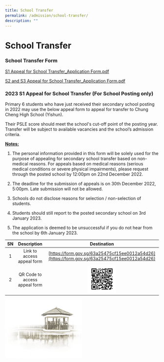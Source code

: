```yaml
---
title: School Transfer
permalink: /admission/school-transfer/
description: ""
---
```

# **School Transfer**
### School Transfer Form

[S1 Appeal for School Transfer_Application Form.pdf](/files/Admission/School%20Transfer/S1%20Appeal%20for%20School%20Transfer_Application%20Form.pdf)

[S2 and S3 Appeal for School Transfer_Application Form.pdf](/files/Admission/School%20Transfer/S2%20and%20S3%20Appeal%20for%20School%20Transfer_Application%20Form.pdf)


### 2023 S1 Appeal for School Transfer (For School Posting only)

Primary 6 students who have just received their secondary school posting in 2022 may use the below appeal form to appeal for transfer to Chung Cheng High School (Yishun).

Their PSLE score should meet the school's cut-off point of the posting year. Transfer will be subject to available vacancies and the school’s admission criteria.

<u>**Notes:**</u>

1. The personal information provided in this form will be solely used for the purpose of appealing for secondary school transfer based on non-medical reasons. For appeals based on medical reasons (serious medical conditions or severe physical impairments), please request through the posted school by 12:00pm on 22nd December 2022.

2. The deadline for the submission of appeals is on 30th  December 2022, 5:00pm. Late submission will not be allowed.

3. Schools do not disclose reasons for selection / non-selection of students.

4. Students should still report to the posted secondary school on 3rd January 2023.

5. The application is deemed to be unsuccessful if you do not hear from the school by 6th January 2023.

| SN 	| Description 	| Destination 	|
|:---:	|:---:	|:---:	|
| 1 	| Link to access appeal form  	| [https://form.gov.sg/63a25475cf15ee0012a54d26](https://form.gov.sg/63a25475cf15ee0012a54d26) 	|
| 2 	| QR Code to access appeal form 	| <img src="/images/QR%20Code%20to%20access%20appeal%20form.jpg" style="width:25%"> 	|


<img src="/images/pavilion.png" 
     style="width:50%">